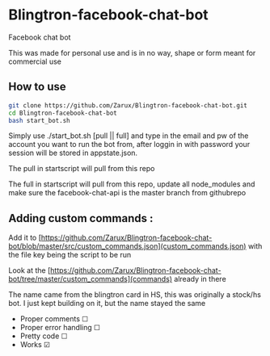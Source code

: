 # Blingtron-facebook-chat-bot
Facebook chat bot

This was made for personal use and is in no way, shape or form meant for commercial use
## How to use
```bash
git clone https://github.com/Zarux/Blingtron-facebook-chat-bot.git
cd Blingtron-facebook-chat-bot
bash start_bot.sh
```

Simply use ./start_bot.sh [pull || full] and type in the email and pw of the account you want to run the bot from, after loggin in with password
your session will be stored in appstate.json.

The pull in startscript will pull from this repo

The full in startscript will pull from this repo, update all node_modules and make sure the facebook-chat-api is the master branch from githubrepo

## Adding custom commands :

Add it to [https://github.com/Zarux/Blingtron-facebook-chat-bot/blob/master/src/custom_commands.json](custom_commands.json) with the file key being the script to be run

Look at the [https://github.com/Zarux/Blingtron-facebook-chat-bot/tree/master/custom_commands](commands) already in there

The name came from the blingtron card in HS, this was originally a stock/hs bot. 
I just kept building on it, but the name stayed the same

* Proper comments       ☐
* Proper error handling ☐
* Pretty code ☐
* Works ☑
